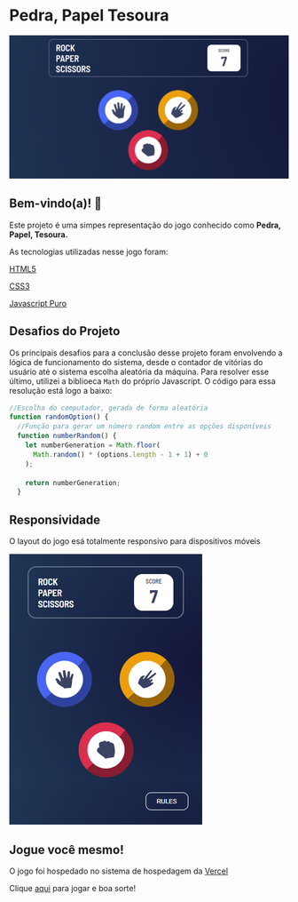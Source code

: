 # Pedra, Papel Tesoura

![Design preview for the Rock, Paper, Scissors coding challenge](./design/desktop.png)

## Bem-vindo(a)! 👋

Este projeto é uma simpes representação do jogo conhecido como **Pedra, Papel, Tesoura.**

As tecnologias utilizadas nesse jogo foram:

[HTML5](https://developer.mozilla.org/en-US/docs/Web/Guide/HTML/HTML5)

[CSS3](https://developer.mozilla.org/pt-BR/docs/Web/CSS)

[Javascript Puro](https://developer.mozilla.org/pt-BR/docs/Web/JavaScript)

## Desafios do Projeto

Os principais desafios para a conclusão desse projeto foram envolvendo a lógica de funcionamento do sistema, desde o contador de vitórias do usuário até o sistema escolha aleatória da máquina. Para resolver esse último, utilizei a biblioeca `Math` do próprio Javascript. O código para essa resolução está logo a baixo:

```javascript
//Escolha do computador, gerada de forma aleatória
function randomOption() {
  //Função para gerar um número random entre as opções disponíveis
  function numberRandom() {
    let numberGeneration = Math.floor(
      Math.random() * (options.length - 1 + 1) + 0
    );

    return numberGeneration;
  }
```

## Responsividade

O layout do jogo esá totalmente responsivo para dispositivos móveis

![Design preview for the Rock, Paper, Scissors coding challenge](./design/mobile.png)

## Jogue você mesmo!

O jogo foi hospedado no sistema de hospedagem da [Vercel](https://vercel.com/)

Clique [aqui](https://rock-paper-scissors-master-theta.vercel.app/) para jogar e boa sorte!
